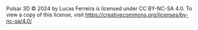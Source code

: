 Pulsar 3D © 2024 by Lucas Ferreira is licensed under CC BY-NC-SA 4.0. To view a copy of this license, visit https://creativecommons.org/licenses/by-nc-sa/4.0/
